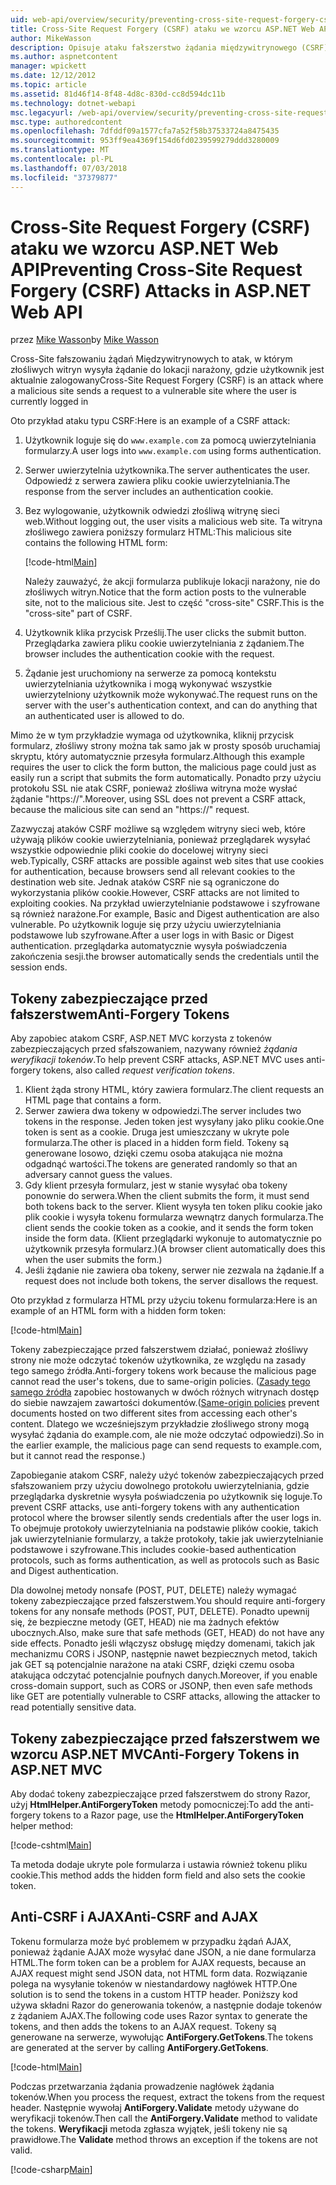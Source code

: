 ```yaml
---
uid: web-api/overview/security/preventing-cross-site-request-forgery-csrf-attacks
title: Cross-Site Request Forgery (CSRF) ataku we wzorcu ASP.NET Web API | Dokumentacja firmy Microsoft
author: MikeWasson
description: Opisuje ataku fałszerstwo żądania międzywitrynowego (CSRF) oraz jak wdrożyć środki anti-CSRF w Web API platformy ASP.NET.
ms.author: aspnetcontent
manager: wpickett
ms.date: 12/12/2012
ms.topic: article
ms.assetid: 81d46f14-8f48-4d8c-830d-cc8d594dc11b
ms.technology: dotnet-webapi
msc.legacyurl: /web-api/overview/security/preventing-cross-site-request-forgery-csrf-attacks
msc.type: authoredcontent
ms.openlocfilehash: 7dfddf09a1577cfa7a52f58b37533724a8475435
ms.sourcegitcommit: 953ff9ea4369f154d6fd0239599279ddd3280009
ms.translationtype: MT
ms.contentlocale: pl-PL
ms.lasthandoff: 07/03/2018
ms.locfileid: "37379877"
---
```

<a name="preventing-cross-site-request-forgery-csrf-attacks-in-aspnet-web-api"></a><span data-ttu-id="ca282-103">Cross-Site Request Forgery (CSRF) ataku we wzorcu ASP.NET Web API</span><span class="sxs-lookup"><span data-stu-id="ca282-103">Preventing Cross-Site Request Forgery (CSRF) Attacks in ASP.NET Web API</span></span>
====================
<span data-ttu-id="ca282-104">przez [Mike Wasson](https://github.com/MikeWasson)</span><span class="sxs-lookup"><span data-stu-id="ca282-104">by [Mike Wasson](https://github.com/MikeWasson)</span></span>

<span data-ttu-id="ca282-105">Cross-Site fałszowaniu żądań Międzywitrynowych to atak, w którym złośliwych witryn wysyła żądanie do lokacji narażony, gdzie użytkownik jest aktualnie zalogowany</span><span class="sxs-lookup"><span data-stu-id="ca282-105">Cross-Site Request Forgery (CSRF) is an attack where a malicious site sends a request to a vulnerable site where the user is currently logged in</span></span>

<span data-ttu-id="ca282-106">Oto przykład ataku typu CSRF:</span><span class="sxs-lookup"><span data-stu-id="ca282-106">Here is an example of a CSRF attack:</span></span>

1. <span data-ttu-id="ca282-107">Użytkownik loguje się do `www.example.com` za pomocą uwierzytelniania formularzy.</span><span class="sxs-lookup"><span data-stu-id="ca282-107">A user logs into `www.example.com` using forms authentication.</span></span>
2. <span data-ttu-id="ca282-108">Serwer uwierzytelnia użytkownika.</span><span class="sxs-lookup"><span data-stu-id="ca282-108">The server authenticates the user.</span></span> <span data-ttu-id="ca282-109">Odpowiedź z serwera zawiera pliku cookie uwierzytelniania.</span><span class="sxs-lookup"><span data-stu-id="ca282-109">The response from the server includes an authentication cookie.</span></span>
3. <span data-ttu-id="ca282-110">Bez wylogowanie, użytkownik odwiedzi złośliwą witrynę sieci web.</span><span class="sxs-lookup"><span data-stu-id="ca282-110">Without logging out, the user visits a malicious web site.</span></span> <span data-ttu-id="ca282-111">Ta witryna złośliwego zawiera poniższy formularz HTML:</span><span class="sxs-lookup"><span data-stu-id="ca282-111">This malicious site contains the following HTML form:</span></span> 

    [!code-html[Main](preventing-cross-site-request-forgery-csrf-attacks/samples/sample1.html)]

    <span data-ttu-id="ca282-112">Należy zauważyć, że akcji formularza publikuje lokacji narażony, nie do złośliwych witryn.</span><span class="sxs-lookup"><span data-stu-id="ca282-112">Notice that the form action posts to the vulnerable site, not to the malicious site.</span></span> <span data-ttu-id="ca282-113">Jest to część "cross-site" CSRF.</span><span class="sxs-lookup"><span data-stu-id="ca282-113">This is the "cross-site" part of CSRF.</span></span>
4. <span data-ttu-id="ca282-114">Użytkownik klika przycisk Prześlij.</span><span class="sxs-lookup"><span data-stu-id="ca282-114">The user clicks the submit button.</span></span> <span data-ttu-id="ca282-115">Przeglądarka zawiera pliku cookie uwierzytelniania z żądaniem.</span><span class="sxs-lookup"><span data-stu-id="ca282-115">The browser includes the authentication cookie with the request.</span></span>
5. <span data-ttu-id="ca282-116">Żądanie jest uruchomiony na serwerze za pomocą kontekstu uwierzytelniania użytkownika i mogą wykonywać wszystkie uwierzytelniony użytkownik może wykonywać.</span><span class="sxs-lookup"><span data-stu-id="ca282-116">The request runs on the server with the user's authentication context, and can do anything that an authenticated user is allowed to do.</span></span>

<span data-ttu-id="ca282-117">Mimo że w tym przykładzie wymaga od użytkownika, kliknij przycisk formularz, złośliwy strony można tak samo jak w prosty sposób uruchamiaj skryptu, który automatycznie przesyła formularz.</span><span class="sxs-lookup"><span data-stu-id="ca282-117">Although this example requires the user to click the form button, the malicious page could just as easily run a script that submits the form automatically.</span></span> <span data-ttu-id="ca282-118">Ponadto przy użyciu protokołu SSL nie atak CSRF, ponieważ złośliwa witryna może wysłać żądanie "https://".</span><span class="sxs-lookup"><span data-stu-id="ca282-118">Moreover, using SSL does not prevent a CSRF attack, because the malicious site can send an "https://" request.</span></span>

<span data-ttu-id="ca282-119">Zazwyczaj ataków CSRF możliwe są względem witryny sieci web, które używają plików cookie uwierzytelniania, ponieważ przeglądarek wysyłać wszystkie odpowiednie pliki cookie do docelowej witryny sieci web.</span><span class="sxs-lookup"><span data-stu-id="ca282-119">Typically, CSRF attacks are possible against web sites that use cookies for authentication, because browsers send all relevant cookies to the destination web site.</span></span> <span data-ttu-id="ca282-120">Jednak ataków CSRF nie są ograniczone do wykorzystania plików cookie.</span><span class="sxs-lookup"><span data-stu-id="ca282-120">However, CSRF attacks are not limited to exploiting cookies.</span></span> <span data-ttu-id="ca282-121">Na przykład uwierzytelnianie podstawowe i szyfrowane są również narażone.</span><span class="sxs-lookup"><span data-stu-id="ca282-121">For example, Basic and Digest authentication are also vulnerable.</span></span> <span data-ttu-id="ca282-122">Po użytkownik loguje się przy użyciu uwierzytelniania podstawowe lub szyfrowane.</span><span class="sxs-lookup"><span data-stu-id="ca282-122">After a user logs in with Basic or Digest authentication.</span></span> <span data-ttu-id="ca282-123">przeglądarka automatycznie wysyła poświadczenia zakończenia sesji.</span><span class="sxs-lookup"><span data-stu-id="ca282-123">the browser automatically sends the credentials until the session ends.</span></span>

## <a name="anti-forgery-tokens"></a><span data-ttu-id="ca282-124">Tokeny zabezpieczające przed fałszerstwem</span><span class="sxs-lookup"><span data-stu-id="ca282-124">Anti-Forgery Tokens</span></span>

<span data-ttu-id="ca282-125">Aby zapobiec atakom CSRF, ASP.NET MVC korzysta z tokenów zabezpieczających przed sfałszowaniem, nazywany również *żądania weryfikacji tokenów*.</span><span class="sxs-lookup"><span data-stu-id="ca282-125">To help prevent CSRF attacks, ASP.NET MVC uses anti-forgery tokens, also called *request verification tokens*.</span></span>

1. <span data-ttu-id="ca282-126">Klient żąda strony HTML, który zawiera formularz.</span><span class="sxs-lookup"><span data-stu-id="ca282-126">The client requests an HTML page that contains a form.</span></span>
2. <span data-ttu-id="ca282-127">Serwer zawiera dwa tokeny w odpowiedzi.</span><span class="sxs-lookup"><span data-stu-id="ca282-127">The server includes two tokens in the response.</span></span> <span data-ttu-id="ca282-128">Jeden token jest wysyłany jako pliku cookie.</span><span class="sxs-lookup"><span data-stu-id="ca282-128">One token is sent as a cookie.</span></span> <span data-ttu-id="ca282-129">Druga jest umieszczany w ukryte pole formularza.</span><span class="sxs-lookup"><span data-stu-id="ca282-129">The other is placed in a hidden form field.</span></span> <span data-ttu-id="ca282-130">Tokeny są generowane losowo, dzięki czemu osoba atakująca nie można odgadnąć wartości.</span><span class="sxs-lookup"><span data-stu-id="ca282-130">The tokens are generated randomly so that an adversary cannot guess the values.</span></span>
3. <span data-ttu-id="ca282-131">Gdy klient przesyła formularz, jest w stanie wysyłać oba tokeny ponownie do serwera.</span><span class="sxs-lookup"><span data-stu-id="ca282-131">When the client submits the form, it must send both tokens back to the server.</span></span> <span data-ttu-id="ca282-132">Klient wysyła ten token pliku cookie jako plik cookie i wysyła tokenu formularza wewnątrz danych formularza.</span><span class="sxs-lookup"><span data-stu-id="ca282-132">The client sends the cookie token as a cookie, and it sends the form token inside the form data.</span></span> <span data-ttu-id="ca282-133">(Klient przeglądarki wykonuje to automatycznie po użytkownik przesyła formularz.)</span><span class="sxs-lookup"><span data-stu-id="ca282-133">(A browser client automatically does this when the user submits the form.)</span></span>
4. <span data-ttu-id="ca282-134">Jeśli żądanie nie zawiera oba tokeny, serwer nie zezwala na żądanie.</span><span class="sxs-lookup"><span data-stu-id="ca282-134">If a request does not include both tokens, the server disallows the request.</span></span>

<span data-ttu-id="ca282-135">Oto przykład z formularza HTML przy użyciu tokenu formularza:</span><span class="sxs-lookup"><span data-stu-id="ca282-135">Here is an example of an HTML form with a hidden form token:</span></span>

[!code-html[Main](preventing-cross-site-request-forgery-csrf-attacks/samples/sample2.html)]

<span data-ttu-id="ca282-136">Tokeny zabezpieczające przed fałszerstwem działać, ponieważ złośliwy strony nie może odczytać tokenów użytkownika, ze względu na zasady tego samego źródła.</span><span class="sxs-lookup"><span data-stu-id="ca282-136">Anti-forgery tokens work because the malicious page cannot read the user's tokens, due to same-origin policies.</span></span> <span data-ttu-id="ca282-137">([Zasady tego samego źródła](http://www.w3.org/Security/wiki/Same_Origin_Policy) zapobiec hostowanych w dwóch różnych witrynach dostęp do siebie nawzajem zawartości dokumentów.</span><span class="sxs-lookup"><span data-stu-id="ca282-137">([Same-origin policies](http://www.w3.org/Security/wiki/Same_Origin_Policy) prevent documents hosted on two different sites from accessing each other's content.</span></span> <span data-ttu-id="ca282-138">Dlatego we wcześniejszym przykładzie złośliwego strony mogą wysyłać żądania do example.com, ale nie może odczytać odpowiedzi).</span><span class="sxs-lookup"><span data-stu-id="ca282-138">So in the earlier example, the malicious page can send requests to example.com, but it cannot read the response.)</span></span>

<span data-ttu-id="ca282-139">Zapobieganie atakom CSRF, należy użyć tokenów zabezpieczających przed sfałszowaniem przy użyciu dowolnego protokołu uwierzytelniania, gdzie przeglądarka dyskretnie wysyła poświadczenia po użytkownik się loguje.</span><span class="sxs-lookup"><span data-stu-id="ca282-139">To prevent CSRF attacks, use anti-forgery tokens with any authentication protocol where the browser silently sends credentials after the user logs in.</span></span> <span data-ttu-id="ca282-140">To obejmuje protokoły uwierzytelniania na podstawie plików cookie, takich jak uwierzytelnianie formularzy, a także protokoły, takie jak uwierzytelnianie podstawowe i szyfrowane.</span><span class="sxs-lookup"><span data-stu-id="ca282-140">This includes cookie-based authentication protocols, such as forms authentication, as well as protocols such as Basic and Digest authentication.</span></span>

<span data-ttu-id="ca282-141">Dla dowolnej metody nonsafe (POST, PUT, DELETE) należy wymagać tokeny zabezpieczające przed fałszerstwem.</span><span class="sxs-lookup"><span data-stu-id="ca282-141">You should require anti-forgery tokens for any nonsafe methods (POST, PUT, DELETE).</span></span> <span data-ttu-id="ca282-142">Ponadto upewnij się, że bezpieczne metody (GET, HEAD) nie ma żadnych efektów ubocznych.</span><span class="sxs-lookup"><span data-stu-id="ca282-142">Also, make sure that safe methods (GET, HEAD) do not have any side effects.</span></span> <span data-ttu-id="ca282-143">Ponadto jeśli włączysz obsługę między domenami, takich jak mechanizmu CORS i JSONP, następnie nawet bezpiecznych metod, takich jak GET są potencjalnie narażone na ataki CSRF, dzięki czemu osoba atakująca odczytać potencjalnie poufnych danych.</span><span class="sxs-lookup"><span data-stu-id="ca282-143">Moreover, if you enable cross-domain support, such as CORS or JSONP, then even safe methods like GET are potentially vulnerable to CSRF attacks, allowing the attacker to read potentially sensitive data.</span></span>

## <a name="anti-forgery-tokens-in-aspnet-mvc"></a><span data-ttu-id="ca282-144">Tokeny zabezpieczające przed fałszerstwem we wzorcu ASP.NET MVC</span><span class="sxs-lookup"><span data-stu-id="ca282-144">Anti-Forgery Tokens in ASP.NET MVC</span></span>

<span data-ttu-id="ca282-145">Aby dodać tokeny zabezpieczające przed fałszerstwem do strony Razor, użyj **HtmlHelper.AntiForgeryToken** metody pomocniczej:</span><span class="sxs-lookup"><span data-stu-id="ca282-145">To add the anti-forgery tokens to a Razor page, use the **HtmlHelper.AntiForgeryToken** helper method:</span></span>

[!code-cshtml[Main](preventing-cross-site-request-forgery-csrf-attacks/samples/sample3.cshtml)]

<span data-ttu-id="ca282-146">Ta metoda dodaje ukryte pole formularza i ustawia również tokenu pliku cookie.</span><span class="sxs-lookup"><span data-stu-id="ca282-146">This method adds the hidden form field and also sets the cookie token.</span></span>

## <a name="anti-csrf-and-ajax"></a><span data-ttu-id="ca282-147">Anti-CSRF i AJAX</span><span class="sxs-lookup"><span data-stu-id="ca282-147">Anti-CSRF and AJAX</span></span>

<span data-ttu-id="ca282-148">Tokenu formularza może być problemem w przypadku żądań AJAX, ponieważ żądanie AJAX może wysyłać dane JSON, a nie dane formularza HTML.</span><span class="sxs-lookup"><span data-stu-id="ca282-148">The form token can be a problem for AJAX requests, because an AJAX request might send JSON data, not HTML form data.</span></span> <span data-ttu-id="ca282-149">Rozwiązanie polega na wysyłanie tokenów w niestandardowy nagłówek HTTP.</span><span class="sxs-lookup"><span data-stu-id="ca282-149">One solution is to send the tokens in a custom HTTP header.</span></span> <span data-ttu-id="ca282-150">Poniższy kod używa składni Razor do generowania tokenów, a następnie dodaje tokenów z żądaniem AJAX.</span><span class="sxs-lookup"><span data-stu-id="ca282-150">The following code uses Razor syntax to generate the tokens, and then adds the tokens to an AJAX request.</span></span> <span data-ttu-id="ca282-151">Tokeny są generowane na serwerze, wywołując **AntiForgery.GetTokens**.</span><span class="sxs-lookup"><span data-stu-id="ca282-151">The tokens are generated at the server by calling **AntiForgery.GetTokens**.</span></span>

[!code-html[Main](preventing-cross-site-request-forgery-csrf-attacks/samples/sample4.html)]

<span data-ttu-id="ca282-152">Podczas przetwarzania żądania prowadzenie nagłówek żądania tokenów.</span><span class="sxs-lookup"><span data-stu-id="ca282-152">When you process the request, extract the tokens from the request header.</span></span> <span data-ttu-id="ca282-153">Następnie wywołaj **AntiForgery.Validate** metody używane do weryfikacji tokenów.</span><span class="sxs-lookup"><span data-stu-id="ca282-153">Then call the **AntiForgery.Validate** method to validate the tokens.</span></span> <span data-ttu-id="ca282-154">**Weryfikacji** metoda zgłasza wyjątek, jeśli tokeny nie są prawidłowe.</span><span class="sxs-lookup"><span data-stu-id="ca282-154">The **Validate** method throws an exception if the tokens are not valid.</span></span>

[!code-csharp[Main](preventing-cross-site-request-forgery-csrf-attacks/samples/sample5.cs)]
